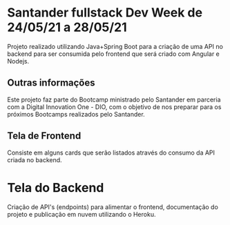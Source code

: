 # Santander fullstack Dev Week de 24/05/21 a 28/05/21

Projeto realizado utilizando Java+Spring Boot para a criação de uma API no backend
para ser consumida pelo frontend que será criado com Angular e Nodejs.


## Outras informações

Este projeto faz parte do Bootcamp ministrado pelo Santander em parceria com a 
Digital Innovation One - DIO, com o objetivo de nos preparar para os próximos
Bootcamps realizados pelo Santander.


## Tela de Frontend

Consiste em alguns cards que serão listados através do consumo da API
criada no backend.


# Tela do Backend

Criação de API's (endpoints) para alimentar o frontend, documentação do projeto
e publicação em nuvem utilizando o Heroku.